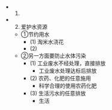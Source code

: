 - 1.
-
  2. 爱护水资源
	- ①节约用水
		- (1) 淘米水浇花
		- (2)
	- ②另一方面要防止水体污染
		- (1) 工业废水不经处理，直接排放
			- 工业废水处理达标后排放
		- (2) 农药、化肥的任意施用
			- 科学合理的使用农药化肥
		- (3) 生活污水的任意排放
			- 生活